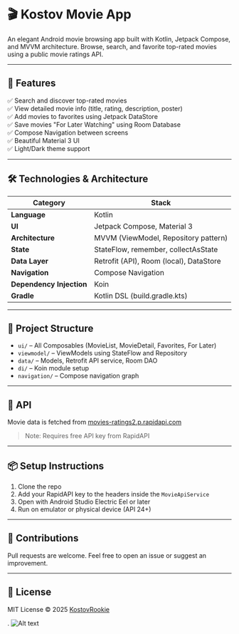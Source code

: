 # 🎬 Kostov Movie App

An elegant Android movie browsing app built with Kotlin, Jetpack Compose, and MVVM architecture. 
Browse, search, and favorite top-rated movies using a public movie ratings API.

---

## 🎥 Features

✅ Search and discover top-rated movies  
✅ View detailed movie info (title, rating, description, poster)  
✅ Add movies to favorites using Jetpack DataStore  
✅ Save movies "For Later Watching" using Room Database  
✅ Compose Navigation between screens  
✅ Beautiful Material 3 UI  
✅ Light/Dark theme support  

---

## 🛠️ Technologies & Architecture

| Category         | Stack                                      |
|------------------|--------------------------------------------|
| **Language**     | Kotlin                                     |
| **UI**           | Jetpack Compose, Material 3                |
| **Architecture** | MVVM (ViewModel, Repository pattern)       |
| **State**        | StateFlow, remember, collectAsState        |
| **Data Layer**   | Retrofit (API), Room (local), DataStore    |
| **Navigation**   | Compose Navigation                         |
| **Dependency Injection** | Koin                              |
| **Gradle**       | Kotlin DSL (build.gradle.kts)              |

---

## 🧱 Project Structure

- `ui/` – All Composables (MovieList, MovieDetail, Favorites, For Later)
- `viewmodel/` – ViewModels using StateFlow and Repository
- `data/` – Models, Retrofit API service, Room DAO
- `di/` – Koin module setup
- `navigation/` – Compose navigation graph

---

## 🔗 API

Movie data is fetched from [movies-ratings2.p.rapidapi.com](https://rapidapi.com/Big0ak/api/movies-ratings2)  
> Note: Requires free API key from RapidAPI

---

## 📦 Setup Instructions

1. Clone the repo  
2. Add your RapidAPI key to the headers inside the `MovieApiService`  
3. Open with Android Studio Electric Eel or later  
4. Run on emulator or physical device (API 24+)

---

## 🤝 Contributions

Pull requests are welcome. Feel free to open an issue or suggest an improvement.

---

## 📄 License

MIT License © 2025 [KostovRookie](https://github.com/KostovRookie)


. ![Alt text](https://reactnativeexample.com/content/images/2019/01/The-Movie-Guide.jpg)

